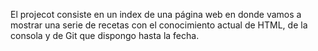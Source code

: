El projecot consiste en un index de una página web en donde vamos a mostrar una serie de recetas con el conocimiento actual de HTML, de la consola y de Git que dispongo hasta la fecha.